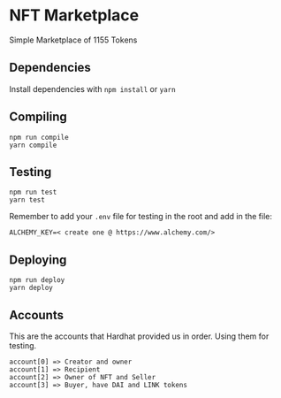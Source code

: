 # NFT Marketplace

Simple Marketplace of 1155 Tokens

## Dependencies

Install dependencies with `npm install` or `yarn`

## Compiling

```
npm run compile
yarn compile
```

## Testing

```
npm run test
yarn test
```
Remember to add your `.env` file for testing in the root and add in the file:
```
ALCHEMY_KEY=< create one @ https://www.alchemy.com/> 
```
## Deploying

```
npm run deploy
yarn deploy
```

## Accounts 
This are the accounts that Hardhat provided us in order.
Using them for testing.
```
account[0] => Creator and owner 
account[1] => Recipient
account[2] => Owner of NFT and Seller
account[3] => Buyer, have DAI and LINK tokens
```
